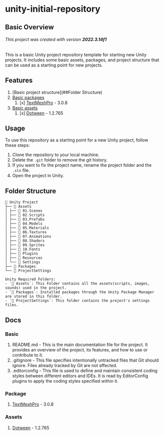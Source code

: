 # unity-initial-repository

## Basic Overview
###### This project was created with version **2022.3.14f1**
This is a basic Unity project repository template for starting new Unity projects. It includes some basic assets, packages, and project structure that can be used as a starting point for new projects.

## Features
1. [Basic project structure](##Folder Structure)
2. [Basic packages](###Package)
   1. [x] [TextMeshPro](TextMeshPro_url) - 3.0.8
3. [Basic assets](###Assets) 
   1. [x] [Dotween](Dotween_url) - 1.2.765


## Usage
To use this repository as a starting point for a new Unity project, follow these steps:
1. Clone the repository to your local machine.
2. Delete the `.git` folder to remove the git history.
3. If you want to fix the project name, rename the project folder and the `.sln` file.
3. Open the project in Unity.

## Folder Structure
```
📁 Unity Project 
├── 📁 Assets
│ ├── 📁 01.Scenes
│ ├── 📁 02.Scripts
│ ├── 📁 03.Prefabs
│ ├── 📁 04.Models
│ ├── 📁 05.Materials
│ ├── 📁 06.Textures
│ ├── 📁 07.Animations
│ ├── 📁 08.Shaders
│ ├── 📁 09.Sprites
│ ├── 📁 10.Fonts
│ ├── 📁 Plugins
│ ├── 📁 Resources
│ └── 📁 Settings
├── 📁 Packages
└── 📁 ProjectSettings

Unity Required Folders:
- `📁 Assets`: This Folder contains all the assets(scripts, images, sounds) used in the project. 
- `📁 Packages`: Installed packages through the Unity Package Manager are stored in this folder. 
- `📁 ProjectSettings`: This folder contains the project's settings files.
```

## Docs
### Basic
1. README.md - This is the main documentation file for the project. It provides an overview of the project, its features, and how to use or contribute to it.
2. .gitignore - This file specifies intentionally untracked files that Git should ignore. Files already tracked by Git are not affected.
3. .editorconfig - This file is used to define and maintain consistent coding styles between different editors and IDEs. It is read by EditorConfig plugins to apply the coding styles specified within it.

### Package
1. [TextMeshPro](TextMeshPro_url) - 3.0.8

### Assets
1. [Dotween](Dotween_url) - 1.2.765


<!--- Reference Links -->
[TextMeshPro_url]: https://docs.unity3d.com/Packages/com.unity.textmeshpro@3.0/manual/index.html
[Dotween_url]: https://assetstore.unity.com/packages/tools/visual-scripting/dotween-pro-32416